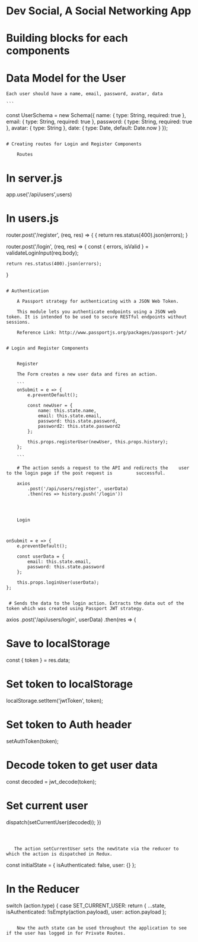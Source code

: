 # Dev Social, A Social Networking App

# Building blocks for each components

# Data Model for the User

    Each user should have a name, email, password, avatar, data

    ```

const UserSchema = new Schema({
name: {
type: String,
required: true
},
email: {
type: String,
required: true
},
password: {
type: String,
required: true
},
avatar: {
type: String
},
date: {
type: Date,
default: Date.now
}
});

```

# Creating routes for Login and Register Components

    Routes

```

# In server.js

app.use('/api/users',users)

# In users.js

router.post('/register', (req, res) => {
{
return res.status(400).json(errors);
}

router.post('/login', (req, res) => {
const { errors, isValid } = validateLoginInput(req.body);

    return res.status(400).json(errors);

}

````

# Authentication

    A Passport strategy for authenticating with a JSON Web Token.

    This module lets you authenticate endpoints using a JSON web token. It is intended to be used to secure RESTful endpoints without sessions.

    Reference Link: http://www.passportjs.org/packages/passport-jwt/


# Login and Register Components


    Register

    The Form creates a new user data and fires an action.

    ```
    onSubmit = e => {
		e.preventDefault();

		const newUser = {
			name: this.state.name,
			email: this.state.email,
			password: this.state.password,
			password2: this.state.password2
		};

		this.props.registerUser(newUser, this.props.history);
	};

    ```

    # The action sends a request to the API and redirects the    user to the login page if the post request is         successful.

    axios
		.post('/api/users/register', userData)
		.then(res => history.push('/login'))




    Login



````

    onSubmit = e => {
    	e.preventDefault();

    	const userData = {
    		email: this.state.email,
    		password: this.state.password
    	};

    	this.props.loginUser(userData);
    };

```

 # Sends the data to the login action. Extracts the data out of the token which was created using Passport JWT strategy.

```

axios
.post('/api/users/login', userData)
.then(res => {

# Save to localStorage

const { token } = res.data;

# Set token to localStorage

localStorage.setItem('jwtToken', token);

# Set token to Auth header

setAuthToken(token);

# Decode token to get user data

const decoded = jwt_decode(token);

# Set current user

dispatch(setCurrentUser(decoded));
})

```



   The action setCurrentUser sets the newState via the reducer to which the action is dispatched in Redux.

```

const initialState = {
isAuthenticated: false,
user: {}
};

# In the Reducer

switch (action.type) {
case SET_CURRENT_USER:
return {
...state,
isAuthenticated: !isEmpty(action.payload),
user: action.payload
};

```

    Now the auth state can be used throughout the application to see if the user has logged in for Private Routes.
```
